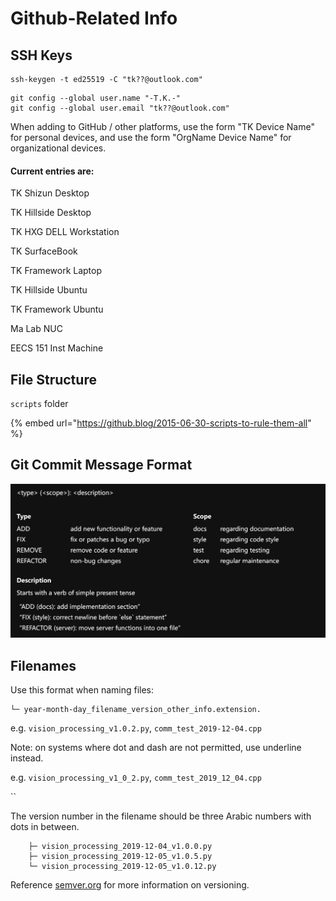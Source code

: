 # Github-Related Info

## SSH Keys

```
ssh-keygen -t ed25519 -C "tk??@outlook.com"
```

```
git config --global user.name "-T.K.-"
git config --global user.email "tk??@outlook.com"
```



When adding to GitHub / other platforms, use the form "TK Device Name" for personal devices, and use the form "OrgName Device Name" for organizational devices.

#### Current entries are:

TK Shizun Desktop

TK Hillside Desktop

TK HXG DELL Workstation

TK SurfaceBook

TK Framework Laptop

TK Hillside Ubuntu

TK Framework Ubuntu

Ma Lab NUC

EECS 151 Inst Machine



## File Structure

`scripts` folder

{% embed url="https://github.blog/2015-06-30-scripts-to-rule-them-all" %}



## Git Commit Message Format

![](<../.gitbook/assets/image (105).png>)



## Filenames

Use this format when naming files:

```
└─ year-month-day_filename_version_other_info.extension. 
```

e.g. `vision_processing_v1.0.2.py`, `comm_test_2019-12-04.cpp`

Note: on systems where dot and dash are not permitted, use underline instead.

e.g. `vision_processing_v1_0_2.py`, `comm_test_2019_12_04.cpp`

``

The version number in the filename should be three Arabic numbers with dots in between.

```
    ├─ vision_processing_2019-12-04_v1.0.0.py
    ├─ vision_processing_2019-12-05_v1.0.5.py
    └─ vision_processing_2019-12-05_v1.0.12.py
```

Reference [semver.org](https://semver.org) for more information on versioning.


